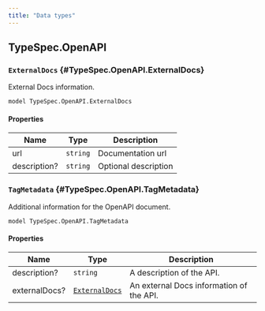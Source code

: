```yaml
---
title: "Data types"
---
```


## TypeSpec.OpenAPI

### `ExternalDocs` {#TypeSpec.OpenAPI.ExternalDocs}

External Docs information.

```typespec
model TypeSpec.OpenAPI.ExternalDocs
```

#### Properties

| Name         | Type     | Description          |
| ------------ | -------- | -------------------- |
| url          | `string` | Documentation url    |
| description? | `string` | Optional description |

### `TagMetadata` {#TypeSpec.OpenAPI.TagMetadata}

Additional information for the OpenAPI document.

```typespec
model TypeSpec.OpenAPI.TagMetadata
```

#### Properties

| Name          | Type                                                            | Description                              |
| ------------- | --------------------------------------------------------------- | ---------------------------------------- |
| description?  | `string`                                                        | A description of the API.                |
| externalDocs? | [`ExternalDocs`](./data-types.md#TypeSpec.OpenAPI.ExternalDocs) | An external Docs information of the API. |
